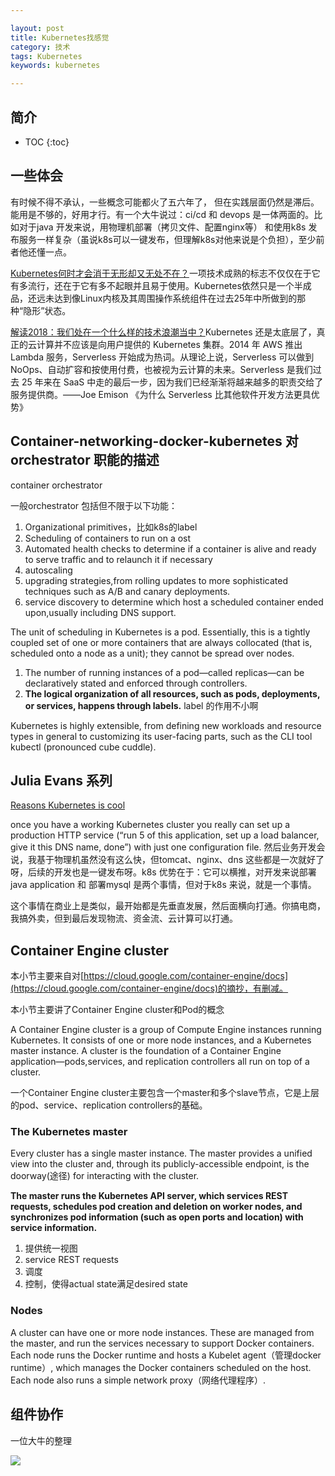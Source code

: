 ```yaml
---

layout: post
title: Kubernetes找感觉
category: 技术
tags: Kubernetes
keywords: kubernetes 

---
```


## 简介

* TOC
{:toc}

## 一些体会

有时候不得不承认，一些概念可能都火了五六年了， 但在实践层面仍然是滞后。能用是不够的，好用才行。有一个大牛说过：ci/cd 和 devops 是一体两面的。比如对于java 开发来说，用物理机部署（拷贝文件、配置nginx等） 和使用k8s 发布服务一样复杂（虽说k8s可以一键发布，但理解k8s对他来说是个负担），至少前者他还懂一点。


[Kubernetes何时才会消于无形却又无处不在？](https://mp.weixin.qq.com/s?__biz=MzA5OTAyNzQ2OA==&mid=2649699253&idx=1&sn=7f47db06b63c4912c2fd8b4701cb8d79&chksm=88930cd6bfe485c04b99b1284d056c886316024ba4835be8967c4266d9364cffcfedaf397acc&mpshare=1&scene=23&srcid=1102iGdvWF6lcNRaDD19ieRy%23rd)一项技术成熟的标志不仅仅在于它有多流行，还在于它有多不起眼并且易于使用。Kubernetes依然只是一个半成品，还远未达到像Linux内核及其周围操作系统组件在过去25年中所做到的那种“隐形”状态。

[解读2018：我们处在一个什么样的技术浪潮当中？](https://mp.weixin.qq.com/s?__biz=MjM5MDE0Mjc4MA==&mid=2651011968&idx=1&sn=3d500660f7dd47c9fa4033bd9fa69c2f&chksm=bdbec3d38ac94ac523355e1e21f04af71e47a0841d1af0afedecc528b5eb4a5f9fe83f105a11&mpshare=1&scene=1&srcid=12217gWDeJ0aPl8BVBUycQyh#rd)Kubernetes 还是太底层了，真正的云计算并不应该是向用户提供的 Kubernetes 集群。2014 年 AWS 推出 Lambda 服务，Serverless 开始成为热词。从理论上说，Serverless 可以做到 NoOps、自动扩容和按使用付费，也被视为云计算的未来。Serverless 是我们过去 25 年来在 SaaS 中走的最后一步，因为我们已经渐渐将越来越多的职责交给了服务提供商。——Joe Emison 《为什么 Serverless 比其他软件开发方法更具优势》

## Container-networking-docker-kubernetes 对orchestrator 职能的描述

container orchestrator

一般orchestrator 包括但不限于以下功能：

1. Organizational primitives，比如k8s的label
2. Scheduling of containers to run on a ost
3. Automated health checks to determine if a container is alive and ready to serve traffic and to relaunch it if necessary
4. autoscaling 
5. upgrading strategies,from rolling updates to more sophisticated techniques such as A/B and canary deployments.
6. service discovery to determine which host a scheduled container ended upon,usually including DNS support.

The unit of scheduling in Kubernetes is a pod. Essentially, this is a tightly coupled set of one or more containers that are always collocated (that is, scheduled onto a node as a unit); they cannot be spread over nodes. 

1. The number of running instances of a pod—called replicas—can be declaratively stated and enforced through controllers. 
2. **The logical organization of all resources, such as pods, deployments, or services, happens through labels.** label 的作用不小啊

Kubernetes is highly extensible, from defining new workloads and resource types in general to customizing its user-facing parts, such as the CLI tool kubectl (pronounced cube cuddle).

## Julia Evans 系列

[Reasons Kubernetes is cool](https://jvns.ca/blog/2017/10/05/reasons-kubernetes-is-cool/)

once you have a working Kubernetes cluster you really can set up a production HTTP service (“run 5 of this application, set up a load balancer, give it this DNS name, done”) with just one configuration file. 然后业务开发会说，我基于物理机虽然没有这么快，但tomcat、nginx、dns 这些都是一次就好了呀，后续的开发也是一键发布呀。k8s 优势在于：它可以横推，对开发来说部署java application 和 部署mysql 是两个事情，但对于k8s 来说，就是一个事情。 

这个事情在商业上是类似，最开始都是先垂直发展，然后面横向打通。你搞电商，我搞外卖，但到最后发现物流、资金流、云计算可以打通。

##  Container Engine cluster

本小节主要来自对[https://cloud.google.com/container-engine/docs](https://cloud.google.com/container-engine/docs)的摘抄，有删减。

本小节主要讲了Container Engine cluster和Pod的概念

A Container Engine cluster is a group of Compute Engine instances running Kubernetes. It consists of one or more node instances, and a Kubernetes master instance. A cluster is the foundation of a Container Engine application—pods,services, and replication controllers all run on top of a cluster.

一个Container Engine cluster主要包含一个master和多个slave节点，它是上层的pod、service、replication controllers的基础。

### The Kubernetes master

Every cluster has a single master instance. The master provides a unified view into the cluster and, through its publicly-accessible endpoint, is the doorway(途径) for interacting with the cluster.

**The master runs the Kubernetes API server, which services REST requests, schedules pod creation and deletion on worker nodes, and synchronizes pod information (such as open ports and location) with service information.**

1. 提供统一视图
2. service REST requests
3. 调度
4. 控制，使得actual state满足desired state 

### Nodes

A cluster can have one or more node instances. These are managed from the master, and run the services necessary to support Docker containers. Each node runs the Docker runtime and hosts a Kubelet agent（管理docker runtime）, which manages the Docker containers scheduled on the host. Each node also runs a simple network proxy（网络代理程序）.

## 组件协作

一位大牛的整理

![](/public/upload/kubernetes/kubernetes_impl.jpg)